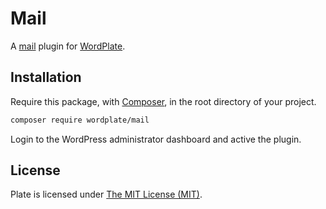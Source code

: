 # Mail

A [mail](https://codex.wordpress.org/Plugin_API/Action_Reference/phpmailer_init) plugin for [WordPlate](https://wordplate.github.io/).

## Installation

Require this package, with [Composer](https://getcomposer.org/), in the root directory of your project.

```bash
composer require wordplate/mail
```

Login to the WordPress administrator dashboard and active the plugin.

## License

Plate is licensed under [The MIT License (MIT)](LICENSE).
